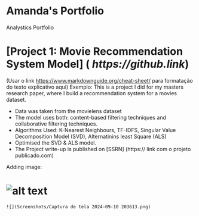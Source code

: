 # Amanda's Portfolio
Analystics Portfolio

# [Project 1: Movie Recommendation System Model] ( _https://github.link_)
 (Usar o link https://www.markdownguide.org/cheat-sheet/ para formatação do texto explicativo aqui)
Exemplo:
 This is a project I did for my masters research paper, where I build a recommendation system for a movies dataset.

 * Data was taken from the movielens dataset
 * The model uses both: content-based filtering techniques and collaborative filtering techniques.
 * Algorithms Used: K-Nearest Neighbours, TF-IDFS, Singular Value Decomposition Model (SVD), Alternatinins least Square (ALS)
 * Optimised the SVD & ALS model.
 * The Project write-up is published on [SSRN] (https:// link com o projeto publicado.com)

Adding image:
#	![alt text](image.jpg)
 	![](Screenshots/Captura de tela 2024-09-10 203613.png)
